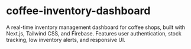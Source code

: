 # coffee-inventory-dashboard
A real-time inventory management dashboard for coffee shops, built with Next.js, Tailwind CSS, and Firebase. Features user authentication, stock tracking, low inventory alerts, and responsive UI.
